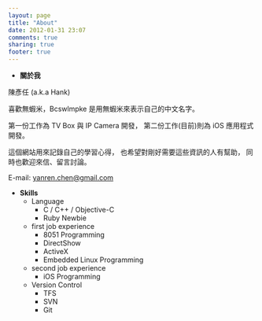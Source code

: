 ```yaml
---
layout: page
title: "About"
date: 2012-01-31 23:07
comments: true
sharing: true
footer: true
---
```

* __關於我__

陳彥任 (a.k.a Hank)

喜歡無蝦米，Bcswlmpke 是用無蝦米來表示自己的中文名字。

第一份工作為 TV Box 與 IP Camera 開發，
第二份工作(目前)則為 iOS 應用程式開發。

這個網站用來記錄自己的學習心得，
也希望對剛好需要這些資訊的人有幫助，
同時也歡迎來信、留言討論。

E-mail: <yanren.chen@gmail.com>

* __Skills__
  * Language
    * C / C++ / Objective-C
    * Ruby Newbie
  * first job experience
    * 8051 Programming
    * DirectShow
    * ActiveX
    * Embedded Linux Programming 
  * second job experience
    * iOS Programming
  * Version Control
    * TFS 
    * SVN 
    * Git

